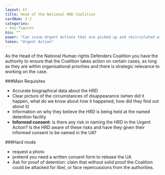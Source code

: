 ```yaml
---
layout: kf
title: Head of the National HRD Coalition
cardNum: 2-2
categories:
- key-figures
bio: ""
power: "Can issue Urgent Actions that are picked up and recirculated within the sub-region and INGOs."
token: "Urgent Action"
---
```

As the Head of the National Human rights Defenders Coalition you have the authority to ensure that the Coalition takes action on certain cases, as long as they are within organisational priorities and there is strategic relevance to working on the case.

###Main Requisites
- Accurate biographical data about the HRD
- Clear picture of the circumstances of disappearance (when did it happen, what do we know about how it happened, how did they find out about it)
- Information on why they believe the HRD is being held at the named detention facility
- **Informed consent**: is there any risk in naming the HRD in the Urgent Action? Is the HRD aware of these risks and have they given their informed consent to be named in the UA?  

###Hard mode
- request a photo
- pretend you need a written consent form to release the UA  
- Ask for proof of detention: claim that without solid proof the Coalition could be attacked for libel, or face repercussions from the authorities.
